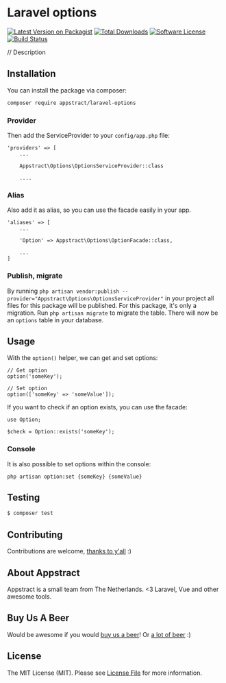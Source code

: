 # Laravel options

[![Latest Version on Packagist](https://img.shields.io/packagist/v/appstract/laravel-options.svg?style=flat-square)](https://packagist.org/packages/appstract/laravel-options)
[![Total Downloads](https://img.shields.io/packagist/dt/appstract/laravel-options.svg?style=flat-square)](https://packagist.org/packages/appstract/laravel-options)
[![Software License](https://img.shields.io/badge/license-MIT-brightgreen.svg?style=flat-square)](LICENSE.md)
[![Build Status](https://img.shields.io/travis/appstract/laravel-options/master.svg?style=flat-square)](https://travis-ci.org/appstract/laravel-options)

// Description

## Installation

You can install the package via composer:

``` bash
composer require appstract/laravel-options
```

### Provider

Then add the ServiceProvider to your `config/app.php` file:

```
'providers' => [
    ...

    Appstract\Options\OptionsServiceProvider::class

    ....
```

### Alias

Also add it as alias, so you can use the facade easily in your app.

```
'aliases' => [
    ...

    'Option' => Appstract\Options\OptionFacade::class,

    ...
]
```

### Publish, migrate

By running `php artisan vendor:publish --provider="Appstract\Options\OptionsServiceProvider"` in your project all files for this package will be published. For this package, it's only a migration. Run `php artisan migrate` to migrate the table. There will now be an `options` table in your database.

## Usage

With the `option()` helper, we can get and set options:

```
// Get option
option('someKey');

// Set option
option(['someKey' => 'someValue']);
```

If you want to check if an option exists, you can use the facade:

```
use Option;

$check = Option::exists('someKey');
```

### Console

It is also possible to set options within the console:

```
php artisan option:set {someKey} {someValue}
```

## Testing

``` bash
$ composer test
```

## Contributing

Contributions are welcome, [thanks to y'all](https://github.com/appstract/laravel-options/graphs/contributors) :)

## About Appstract

Appstract is a small team from The Netherlands. <3 Laravel, Vue and other awesome tools.

## Buy Us A Beer

Would be awesome if you would [buy us a beer](https://www.paypal.me/teamappstract/10)! Or [a lot of beer](https://www.patreon.com/appstract) :)

## License

The MIT License (MIT). Please see [License File](LICENSE.md) for more information.
